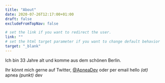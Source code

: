 ```yaml
---
title: "About"
date: 2020-07-26T12:17:00+01:00
draft: false
excludeFromTopNav: false

# set the link if you want to redirect the user.
link: ""
# set the html target parameter if you want to change default behavior
target: "_blank"
---
```

Ich bin 33 Jahre alt und komme aus dem schönen Berlin.

Ihr könnt mich gerne auf Twitter, [@ApneaDev](https://twitter.com/ApneaDev) oder per email hello _(at)_ apnea _(punkt)_ dev
